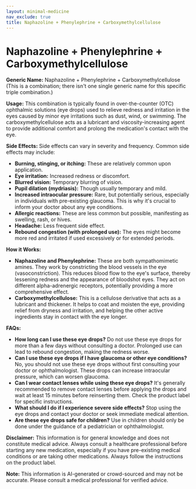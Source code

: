 ```yaml
---
layout: minimal-medicine
nav_exclude: true
title: Naphazoline + Phenylephrine + Carboxymethylcellulose
---
```


# Naphazoline + Phenylephrine + Carboxymethylcellulose

**Generic Name:** Naphazoline + Phenylephrine + Carboxymethylcellulose (This is a combination; there isn't one single generic name for this specific triple combination.)

**Usage:** This combination is typically found in over-the-counter (OTC) ophthalmic solutions (eye drops) used to relieve redness and irritation in the eyes caused by minor eye irritations such as dust, wind, or swimming.  The carboxymethylcellulose acts as a lubricant and viscosity-increasing agent to provide additional comfort and prolong the medication's contact with the eye.

**Side Effects:**  Side effects can vary in severity and frequency.  Common side effects may include:

* **Burning, stinging, or itching:** These are relatively common upon application.
* **Eye irritation:**  Increased redness or discomfort.
* **Blurred vision:** Temporary blurring of vision.
* **Pupil dilation (mydriasis):**  Though usually temporary and mild.
* **Increased intraocular pressure:**  Rare, but potentially serious, especially in individuals with pre-existing glaucoma.  This is why it's crucial to inform your doctor about any eye conditions.
* **Allergic reactions:**  These are less common but possible, manifesting as swelling, rash, or hives.
* **Headache:**  Less frequent side effect.
* **Rebound congestion (with prolonged use):** The eyes might become more red and irritated if used excessively or for extended periods.


**How it Works:**

* **Naphazoline and Phenylephrine:** These are both sympathomimetic amines. They work by constricting the blood vessels in the eye (vasoconstriction). This reduces blood flow to the eye's surface, thereby lessening redness and the appearance of bloodshot eyes.  They act on different alpha-adrenergic receptors, potentially providing a more comprehensive effect.
* **Carboxymethylcellulose:** This is a cellulose derivative that acts as a lubricant and thickener. It helps to coat and moisten the eye, providing relief from dryness and irritation, and helping the other active ingredients stay in contact with the eye longer.


**FAQs:**

* **How long can I use these eye drops?**  Do not use these eye drops for more than a few days without consulting a doctor.  Prolonged use can lead to rebound congestion, making the redness worse.
* **Can I use these eye drops if I have glaucoma or other eye conditions?** No, you should not use these eye drops without first consulting your doctor or ophthalmologist.  These drops can increase intraocular pressure, which can worsen glaucoma.
* **Can I wear contact lenses while using these eye drops?**  It's generally recommended to remove contact lenses before applying the drops and wait at least 15 minutes before reinserting them. Check the product label for specific instructions.
* **What should I do if I experience severe side effects?** Stop using the eye drops and contact your doctor or seek immediate medical attention.
* **Are these eye drops safe for children?**  Use in children should only be done under the guidance of a pediatrician or ophthalmologist.


**Disclaimer:** This information is for general knowledge and does not constitute medical advice. Always consult a healthcare professional before starting any new medication, especially if you have pre-existing medical conditions or are taking other medications.  Always follow the instructions on the product label.


**Note:** This information is AI-generated or crowd-sourced and may not be accurate. Please consult a medical professional for verified advice.